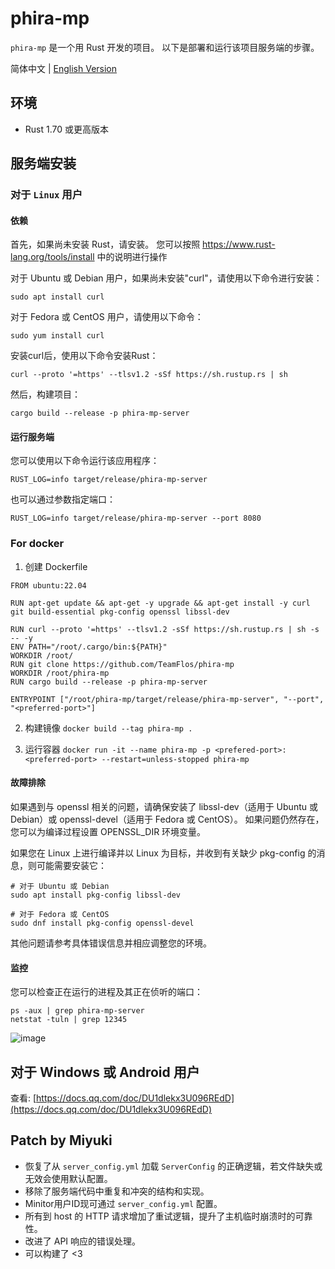 # phira-mp

`phira-mp` 是一个用 Rust 开发的项目。 以下是部署和运行该项目服务端的步骤。

简体中文 | [English Version](README.md)
## 环境

- Rust 1.70 或更高版本

## 服务端安装
### 对于 `Linux` 用户
#### 依赖
首先，如果尚未安装 Rust，请安装。 您可以按照 https://www.rust-lang.org/tools/install 中的说明进行操作

对于 Ubuntu 或 Debian 用户，如果尚未安装"curl"，请使用以下命令进行安装：

```shell
sudo apt install curl
```
对于 Fedora 或 CentOS 用户，请使用以下命令：
```shell
sudo yum install curl
```
安装curl后，使用以下命令安装Rust：
```shell
curl --proto '=https' --tlsv1.2 -sSf https://sh.rustup.rs | sh
```
然后，构建项目：
```shell
cargo build --release -p phira-mp-server
```
#### 运行服务端
您可以使用以下命令运行该应用程序：
```shell
RUST_LOG=info target/release/phira-mp-server
```

也可以通过参数指定端口：
```shell
RUST_LOG=info target/release/phira-mp-server --port 8080
```

### For docker

1. 创建 Dockerfile
```
FROM ubuntu:22.04

RUN apt-get update && apt-get -y upgrade && apt-get install -y curl git build-essential pkg-config openssl libssl-dev

RUN curl --proto '=https' --tlsv1.2 -sSf https://sh.rustup.rs | sh -s -- -y
ENV PATH="/root/.cargo/bin:${PATH}"
WORKDIR /root/
RUN git clone https://github.com/TeamFlos/phira-mp
WORKDIR /root/phira-mp
RUN cargo build --release -p phira-mp-server

ENTRYPOINT ["/root/phira-mp/target/release/phira-mp-server", "--port", "<preferred-port>"]
```

2. 构建镜像
`docker build --tag phira-mp .`

3. 运行容器
`docker run -it --name phira-mp -p <prefered-port>:<preferred-port> --restart=unless-stopped phira-mp`

#### 故障排除
如果遇到与 openssl 相关的问题，请确保安装了 libssl-dev（适用于 Ubuntu 或 Debian）或 openssl-devel（适用于 Fedora 或 CentOS）。 如果问题仍然存在，您可以为编译过程设置 OPENSSL_DIR 环境变量。

如果您在 Linux 上进行编译并以 Linux 为目标，并收到有关缺少 pkg-config 的消息，则可能需要安装它：

```shell
# 对于 Ubuntu 或 Debian
sudo apt install pkg-config libssl-dev 

# 对于 Fedora 或 CentOS
sudo dnf install pkg-config openssl-devel
```
其他问题请参考具体错误信息并相应调整您的环境。

#### 监控
您可以检查正在运行的进程及其正在侦听的端口：
```shell
ps -aux | grep phira-mp-server
netstat -tuln | grep 12345
```
![image](https://github.com/okatu-loli/phira-mp/assets/53247097/b533aee7-03c2-4920-aae9-a0b9e70ed576)

## 对于 Windows 或 Android 用户
查看: [https://docs.qq.com/doc/DU1dlekx3U096REdD](https://docs.qq.com/doc/DU1dlekx3U096REdD)

## Patch by Miyuki

- 恢复了从 `server_config.yml` 加载 `ServerConfig` 的正确逻辑，若文件缺失或无效会使用默认配置。
- 移除了服务端代码中重复和冲突的结构和实现。
- Minitor用户ID现可通过 `server_config.yml` 配置。
- 所有到 host 的 HTTP 请求增加了重试逻辑，提升了主机临时崩溃时的可靠性。
- 改进了 API 响应的错误处理。
- 可以构建了 <3